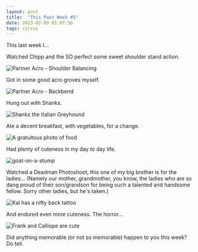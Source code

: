 ```yaml
---
layout: post
title:  "This Past Week #5"
date: 2013-02-09 01:07:56
tags: circus
---
```

This last week I...

Watched Chipp and the SO perfect some sweet shoulder stand action.

![Partner Acro - Shoulder Balancing](/uploads/2013/02/chipp-cramps-shoulder-stand.jpg)

Got in some good acro groves myself.

![Partner Acro - Backbend](/uploads/2013/02/stephanie-backbend-partner-acro.jpg)

Hung out with Shanks.

![Shanks the Italian Greyhound](/uploads/2013/02/shanks-the-excellent-italian-greyhound.jpg)

Ate a decent breakfast, with vegetables, for a change.

![A gratuitous photo of food](/uploads/2013/02/healthy-breakfast-with-vegetables.jpg)

Had plenty of cuteness in my day to day life.

![goat-on-a-stump](/uploads/2013/02/goat-on-a-stump.jpg)

Watched a Deadman Photoshoot, this one of my big brother is for the ladies... (Namely our mother, grandmother, you know, the ladies who are so dang proud of their son/grandson for being such a talented and handsome fellow. Sorry other ladies, but he's taken.)

![Kai has a nifty back tattoo](/uploads/2013/02/deadman-wonderland-kai-back.jpg)

And endured even more cuteness. The horror...

![Frank and Calliope are cute](/uploads/2013/02/franki-calliope-waiting.jpg)

Did anything memorable (or not so memorable) happen to you this week? Do tell.
